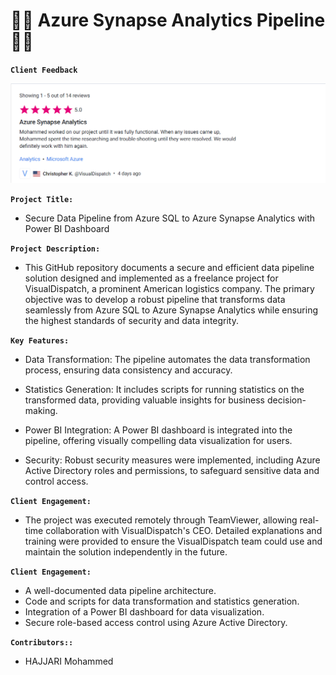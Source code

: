 # :technologist: Azure Synapse Analytics Pipeline :technologist:

**`Client Feedback`**

<img src="Azure_Synapse_Project_Review.png">

**`Project Title:`**

- Secure Data Pipeline from Azure SQL to Azure Synapse Analytics with Power BI Dashboard

**`Project Description:`**

- This GitHub repository documents a secure and efficient data pipeline solution designed and implemented as a freelance project for VisualDispatch, a prominent American logistics company. The primary objective was to develop a robust pipeline that transforms data seamlessly from Azure SQL to Azure Synapse Analytics while ensuring the highest standards of security and data integrity.

**`Key Features:`**

- Data Transformation: The pipeline automates the data transformation process, ensuring data consistency and accuracy.

- Statistics Generation: It includes scripts for running statistics on the transformed data, providing valuable insights for business decision-making.

- Power BI Integration: A Power BI dashboard is integrated into the pipeline, offering visually compelling data visualization for users.

- Security: Robust security measures were implemented, including Azure Active Directory roles and permissions, to safeguard sensitive data and control access.

**`Client Engagement:`**
- The project was executed remotely through TeamViewer, allowing real-time collaboration with VisualDispatch's CEO. Detailed explanations and training were provided to ensure the VisualDispatch team could use and maintain the solution independently in the future.

**`Client Engagement:`**

- A well-documented data pipeline architecture.
- Code and scripts for data transformation and statistics generation.
- Integration of a Power BI dashboard for data visualization.
- Secure role-based access control using Azure Active Directory.



**`Contributors::`**
 - HAJJARI Mohammed

